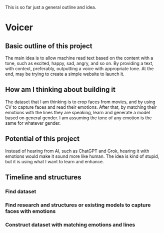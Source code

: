 This is so far just a general outline and idea.
# Voicer
## Basic outline of this project
The main idea is to allow machine read text based on the content with a tone, such as excited, happy, sad, angry, and so on. By providing a text, with context, preferably, outputting a voice with appropriate tone. At the end, may be trying to create a simple website to launch it. 
## How am I thinking about building it
The dataset that I am thinking is to crop faces from movies, and by using CV to capture faces and read their emotions. After that, by matching their emotions with the lines they are speaking, learn and generate a model based on general gender. I am assuming the tone of any emotion is the same for whatever gender. 
## Potential of this project
Instead of hearing from AI, such as ChatGPT and Grok, hearing it with emotions would make it sound more like human. The idea is kind of stupid, but it is using what I want to learn and enhance. 

## Timeline and structures

### Find dataset
### Find research and structures or existing models to capture faces with emotions
### Construct dataset with matching emotions and lines 
